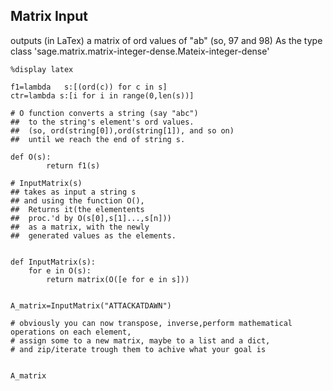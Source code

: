 ## Matrix Input


outputs (in LaTex) a matrix of ord values of "ab" (so, 97 and 98)
As the type  class 'sage.matrix.matrix-integer-dense.Mateix-integer-dense'

    %display latex

    f1=lambda   s:[(ord(c)) for c in s]
    ctr=lambda s:[i for i in range(0,len(s))]

    # O function converts a string (say "abc")
    ##  to the string's element's ord values.
    ##  (so, ord(string[0]),ord(string[1]), and so on)
    ##  until we reach the end of string s.

    def O(s):
            return f1(s)

    # InputMatrix(s)
    ## takes as input a string s
    ## and using the function O(),
    ##  Returns it(the elementents
    ##  proc.'d by O(s[0],s[1]...,s[n]))
    ##  as a matrix, with the newly
    ##  generated values as the elements.


    def InputMatrix(s):
        for e in O(s):
            return matrix(O([e for e in s]))


    A_matrix=InputMatrix("ATTACKATDAWN")

    # obviously you can now transpose, inverse,perform mathematical operations on each element,
    # assign some to a new matrix, maybe to a list and a dict,
    # and zip/iterate trough them to achive what your goal is


    A_matrix
